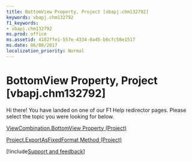 ```yaml
---
title: BottomView Property, Project [vbapj.chm132792]
keywords: vbapj.chm132792
f1_keywords:
- vbapj.chm132792
ms.prod: office
ms.assetid: 4182ffe1-557e-4334-8a45-b6cfc58e1517
ms.date: 06/08/2017
localization_priority: Normal
---
```



# BottomView Property, Project [vbapj.chm132792]

Hi there! You have landed on one of our F1 Help redirector pages. Please select the topic you were looking for below.

[ViewCombination.BottomView Property (Project)](https://msdn.microsoft.com/library/f0888ba4-f875-37e4-4842-a62efd6f65e3%28Office.15%29.aspx)

[Project.ExportAsFixedFormat Method (Project)](https://msdn.microsoft.com/library/ee217506-bcc5-a514-0c32-ba6402ac07f2%28Office.15%29.aspx)

[!include[Support and feedback](~/includes/feedback-boilerplate.md)]